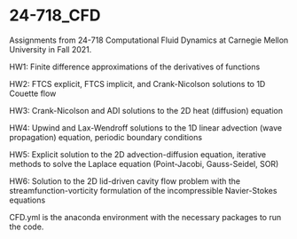 # 24-718_CFD

Assignments from 24-718 Computational Fluid Dynamics at Carnegie Mellon University in Fall 2021.

HW1: Finite difference approximations of the derivatives of functions

HW2: FTCS explicit, FTCS implicit, and Crank-Nicolson solutions to 1D Couette flow

HW3: Crank-Nicolson and ADI solutions to the 2D heat (diffusion) equation

HW4: Upwind and Lax-Wendroff solutions to the 1D linear advection (wave propagation) equation, periodic boundary conditions

HW5: Explicit solution to the 2D advection-diffusion equation, iterative methods to solve the Laplace equation (Point-Jacobi, Gauss-Seidel, SOR)

HW6: Solution to the 2D lid-driven cavity flow problem with the streamfunction-vorticity formulation of the incompressible Navier-Stokes equations

CFD.yml is the anaconda environment with the necessary packages to run the code.

